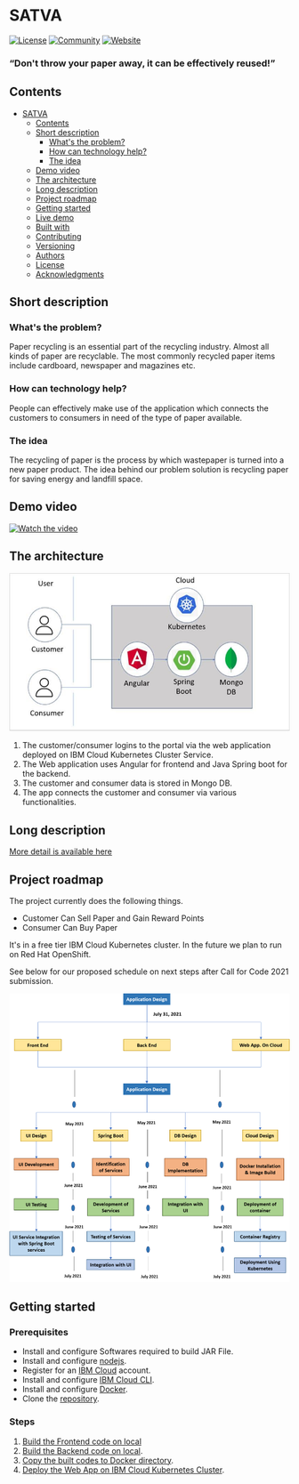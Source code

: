 # SATVA

[![License](https://img.shields.io/badge/License-Apache2-blue.svg)](https://www.apache.org/licenses/LICENSE-2.0) [![Community](https://img.shields.io/badge/Join-Community-blue)](http://169.57.112.133:30164/) [![Website](https://img.shields.io/badge/View-Website-blue)](http://169.57.112.133:30164/)

### “Don't throw your paper away, it can be effectively reused!”


## Contents

- [SATVA](#satva)
  - [Contents](#contents)
  - [Short description](#short-description)
    - [What's the problem?](#whats-the-problem)
    - [How can technology help?](#how-can-technology-help)
    - [The idea](#the-idea)
  - [Demo video](#demo-video)
  - [The architecture](#the-architecture)
  - [Long description](#long-description)
  - [Project roadmap](#project-roadmap)
  - [Getting started](#getting-started)
  - [Live demo](#live-demo)
  - [Built with](#built-with)
  - [Contributing](#contributing)
  - [Versioning](#versioning)
  - [Authors](#authors)
  - [License](#license)
  - [Acknowledgments](#acknowledgments)


## <a id = "short-description">Short description </a>

### <a id = "whats-the-problem">What's the problem? </a>

Paper recycling is an essential part of the recycling industry. Almost all kinds of paper are recyclable. The most commonly recycled paper items include cardboard, newspaper and magazines etc.

### <a id = "how-can-technology-help">How can technology help? </a>

People can effectively make use of the application which connects the customers to consumers in need of the type of paper available.


### <a id = "the-idea"> The idea </a>

The recycling of paper is the process by which wastepaper is turned into a new paper product. The idea behind our problem solution is recycling paper for saving energy and landfill space. 


## <a id = "demo-video"> Demo video  </a>

[![Watch the video](https://github.com/Call-for-Code/Liquid-Prep/blob/master/images/readme/IBM-interview-video-image.png)](https://youtu.be/vOgCOoy_Bx0)


## <a id = "the-architecture"> The architecture </a>

![Video transcription/translation app](./Images/SATVA_Architecture.jpg)

1. The customer/consumer logins to the portal via the web application deployed on IBM Cloud Kubernetes Cluster Service.
2. The Web application uses Angular for frontend and Java Spring boot for the backend.
3. The customer and consumer data is stored in Mongo DB.
4. The app connects the customer and consumer via various functionalities.


## <a id = "long-description"> Long description </a>

[More detail is available here](./docs/DESCRIPTION.md)

## <a id = "project-roadmap"> Project roadmap </a>

The project currently does the following things.

- Customer Can Sell Paper and Gain Reward Points
- Consumer Can Buy Paper


It's in a free tier IBM Cloud Kubernetes cluster. In the future we plan to run on Red Hat OpenShift.

See below for our proposed schedule on next steps after Call for Code 2021 submission.

![Roadmap](./Images/Solution_Roadmap_Satva.png)

## <a id="getting-started" > Getting started </a>

### Prerequisites

- Install and configure Softwares required to build JAR File.
- Install and configure [nodejs](https://nodejs.org/en/download/).
- Register for an [IBM Cloud](https://www.ibm.com/account/reg/us-en/signup?formid=urx-42793&eventid=cfc-2020?cm_mmc=OSocial_Blog-_-Audience+Developer_Developer+Conversation-_-WW_WW-_-cfc-2020-ghub-starterkit-cooperation_ov75914&cm_mmca1=000039JL&cm_mmca2=10008917) account.
- Install and configure [IBM Cloud CLI](https://cloud.ibm.com/docs/cli?topic=cloud-cli-getting-started#overview).
- Install and configure [Docker](https://docs.docker.com/engine/install/).
- Clone the [repository](https://github.com/Call-for-Code/Solution-Starter-Kit-Cooperation-2020).

### Steps

1. [Build the Frontend code on local](#short-description)
2. [Build the Backend code on local](#2-backend-build).
3. [Copy the built codes to Docker directory](#3-copy-code-to-docker-directory).
4. [Deploy the Web App on IBM Cloud Kubernetes Cluster](#4-deploy-the-app).




